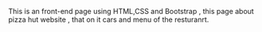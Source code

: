 This is an front-end page using HTML,CSS and Bootstrap , this page about pizza hut website , that on it cars and menu of the resturanrt.
